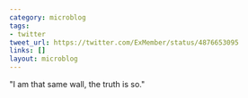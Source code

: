 ```yaml
---
category: microblog
tags:
- twitter
tweet_url: https://twitter.com/ExMember/status/4876653095
links: []
layout: microblog
---
```

"I am that same wall, the truth is so."
